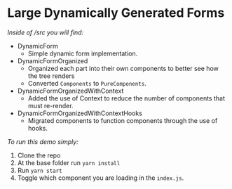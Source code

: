 # Large Dynamically Generated Forms

_Inside of /src you will find:_

-   DynamicForm
    -   Simple dynamic form implementation.
-   DynamicFormOrganized
    -   Organized each part into their own components to better see how the tree renders
    -   Converted `Components` to `PureComponents`.
-   DynamicFormOrganizedWithContext
    -   Added the use of Context to reduce the number of components that must re-render.
-   DynamicFormOrganizedWithContextHooks
    -   Migrated components to function components through the use of hooks.

_To run this demo simply:_

1. Clone the repo
2. At the base folder run `yarn install`
3. Run `yarn start`
4. Toggle which component you are loading in the `index.js`.
